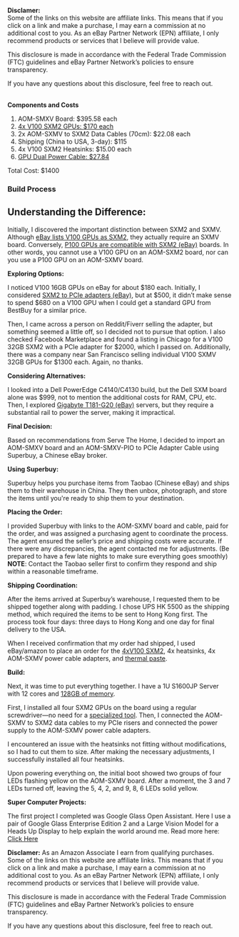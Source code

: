 <b>Disclamer:</b></br>
Some of the links on this website are affiliate links. This means that if you click on a link and make a purchase, I may earn a commission at no additional cost to you. As an eBay Partner Network (EPN) affiliate, I only recommend products or services that I believe will provide value.

This disclosure is made in accordance with the Federal Trade Commission (FTC) guidelines and eBay Partner Network’s policies to ensure transparency.

If you have any questions about this disclosure, feel free to reach out.
</br>
</br>

<p><b>Components and Costs</b></p><ol><li>AOM-SMXV Board: $395.58 each</li><li><a href="https://amzn.to/4apnmbc">4x V100 SXM2 GPUs: $170 each</a></li><li>2x AOM-SXMV to SXM2 Data Cables (70cm): $22.08 each</li><li>Shipping (China to USA, 3-day): $115</li><li>4x V100 SXM2 Heatsinks: $15.00 each</li><li><a href="https://amzn.to/4jpwO2n">GPU Dual Power Cable: $27.84</a></li></ol><p>Total Cost: $1400</p>

<h3><b>Build Process</b></h3><h2><b>Understanding the Difference:</b></h2><p>Initially, I discovered the important distinction between SXM2 and SXMV. Although <a href="https://ebay.us/uAJWME">eBay lists V100 GPUs as SXM2</a>, they actually require an SXMV board. Conversely, <a href="https://ebay.us/BoL1N8">P100 GPUs are compatible with SXM2 (eBay)</a> boards. In other words, you cannot use a V100 GPU on an AOM-SXM2 board, nor can you use a P100 GPU on an AOM-SXMV board.</p><p><b>Exploring Options:</b></p><p>I noticed V100 16GB GPUs on eBay for about $180 each. Initially, I considered <a href="https://ebay.us/oDu2mq">SXM2 to PCIe adapters (eBay)</a>, but at $500, it didn’t make sense to spend $680 on a V100 GPU when I could get a standard GPU from BestBuy for a similar price.</p><p>Then, I came across a person on Reddit/Fiverr selling the adapter, but something seemed a little off, so I decided not to pursue that option. I also checked Facebook Marketplace and found a listing in Chicago for a V100 32GB SXM2 with a PCIe adapter for $2000, which I passed on. Additionally, there was a company near San Francisco selling individual V100 SXMV 32GB GPUs for $1300 each. Again, no thanks.</p><p><b>Considering Alternatives:</b></p><p>I looked into a Dell PowerEdge C4140/C4130 build, but the Dell SXM board alone was $999, not to mention the additional costs for RAM, CPU, etc. Then, I explored <a href="https://ebay.us/pyAbor">Gigabyte T181-G20 (eBay)</a> servers, but they require a substantial rail to power the server, making it impractical.</p><p><b>Final Decision:</b></p><p>Based on recommendations from Serve The Home, I decided to import an AOM-SMXV board and an AOM-SMXV-PIO to PCIe Adapter Cable using Superbuy, a Chinese eBay broker.</p><p><b>Using Superbuy:</b></p><p>Superbuy helps you purchase items from Taobao (Chinese eBay) and ships them to their warehouse in China. They then unbox, photograph, and store the items until you're ready to ship them to your destination.</p><p><b>Placing the Order:</b></p><p>I provided Superbuy with links to the AOM-SXMV board and cable, paid for the order, and was assigned a purchasing agent to coordinate the process. The agent ensured the seller’s price and shipping costs were accurate. If there were any discrepancies, the agent contacted me for adjustments. (Be prepared to have a few late nights to make sure everything goes smoothly) <b>NOTE</b>: Contact the Taobao seller first to confirm they respond and ship within a reasonable timeframe.</p><p><b>Shipping Coordination: </b></p><p>After the items arrived at Superbuy’s warehouse, I requested them to be shipped together along with padding. I chose UPS HK 5500 as the shipping method, which required the items to be sent to Hong Kong first. The process took four days: three days to Hong Kong and one day for final delivery to the USA.</p><p>When I received confirmation that my order had shipped, I used eBay/amazon to place an order for the <a href="https://amzn.to/42e4x8S">4xV100 SXM2</a>, 4x heatsinks, 4x AOM-SXMV power cable adapters, and <a href="https://amzn.to/4g36xUH">thermal paste</a>.</p><p><b>Build:</b></p><p>Next, it was time to put everything together. I have a 1U S1600JP Server with 12 cores and <a href="https://amzn.to/40EWbpu">128GB of memory</a>.</p><p>First, I installed all four SXM2 GPUs on the board using a regular screwdriver—no need for a <a href="https://amzn.to/4jnKWsN">specialized tool</a>. Then, I connected the AOM-SXMV to SXM2 data cables to my PCIe risers and connected the power supply to the AOM-SXMV power cable adapters.</p><p>I encountered an issue with the heatsinks not fitting without modifications, so I had to cut them to size. After making the necessary adjustments, I successfully installed all four heatsinks.</p><p>Upon powering everything on, the initial boot showed two groups of four LEDs flashing yellow on the AOM-SXMV board. After a moment, the 3 and 7 LEDs turned off, leaving the 5, 4, 2, and 9, 8, 6 LEDs solid yellow.</p><p><b>Super Computer Projects:</b></p><p>The first project I completed was Google Glass Open Assistant. Here I use a pair of Google Glass Enterprise Edition 2 and a Large Vision Model for a Heads Up Display to help explain the world around me. Read more here: <a href="https://dredyson.com/googleglass-open-assistant/">Click Here</a></p>
<b>Disclamer:</b>
<be>As an Amazon Associate I earn from qualifying purchases. 
Some of the links on this website are affiliate links. This means that if you click on a link and make a purchase, I may earn a commission at no additional cost to you. As an eBay Partner Network (EPN) affiliate, I only recommend products or services that I believe will provide value.

This disclosure is made in accordance with the Federal Trade Commission (FTC) guidelines and eBay Partner Network’s policies to ensure transparency.

If you have any questions about this disclosure, feel free to reach out.
